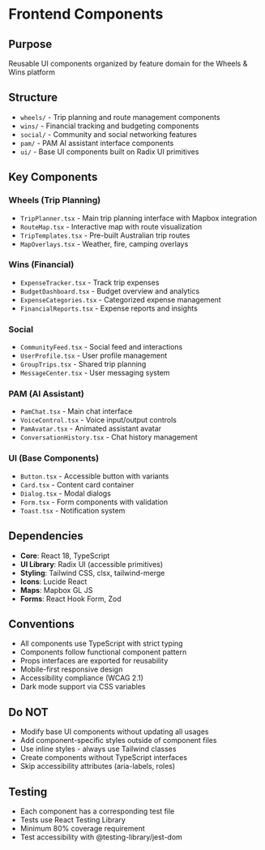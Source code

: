 # Frontend Components

## Purpose
Reusable UI components organized by feature domain for the Wheels & Wins platform

## Structure
- `wheels/` - Trip planning and route management components
- `wins/` - Financial tracking and budgeting components  
- `social/` - Community and social networking features
- `pam/` - PAM AI assistant interface components
- `ui/` - Base UI components built on Radix UI primitives

## Key Components

### Wheels (Trip Planning)
- `TripPlanner.tsx` - Main trip planning interface with Mapbox integration
- `RouteMap.tsx` - Interactive map with route visualization
- `TripTemplates.tsx` - Pre-built Australian trip routes
- `MapOverlays.tsx` - Weather, fire, camping overlays

### Wins (Financial)
- `ExpenseTracker.tsx` - Track trip expenses
- `BudgetDashboard.tsx` - Budget overview and analytics
- `ExpenseCategories.tsx` - Categorized expense management
- `FinancialReports.tsx` - Expense reports and insights

### Social
- `CommunityFeed.tsx` - Social feed and interactions
- `UserProfile.tsx` - User profile management
- `GroupTrips.tsx` - Shared trip planning
- `MessageCenter.tsx` - User messaging system

### PAM (AI Assistant)
- `PamChat.tsx` - Main chat interface
- `VoiceControl.tsx` - Voice input/output controls
- `PamAvatar.tsx` - Animated assistant avatar
- `ConversationHistory.tsx` - Chat history management

### UI (Base Components)
- `Button.tsx` - Accessible button with variants
- `Card.tsx` - Content card container
- `Dialog.tsx` - Modal dialogs
- `Form.tsx` - Form components with validation
- `Toast.tsx` - Notification system

## Dependencies
- **Core**: React 18, TypeScript
- **UI Library**: Radix UI (accessible primitives)
- **Styling**: Tailwind CSS, clsx, tailwind-merge
- **Icons**: Lucide React
- **Maps**: Mapbox GL JS
- **Forms**: React Hook Form, Zod

## Conventions
- All components use TypeScript with strict typing
- Components follow functional component pattern
- Props interfaces are exported for reusability
- Mobile-first responsive design
- Accessibility compliance (WCAG 2.1)
- Dark mode support via CSS variables

## Do NOT
- Modify base UI components without updating all usages
- Add component-specific styles outside of component files
- Use inline styles - always use Tailwind classes
- Create components without TypeScript interfaces
- Skip accessibility attributes (aria-labels, roles)

## Testing
- Each component has a corresponding test file
- Tests use React Testing Library
- Minimum 80% coverage requirement
- Test accessibility with @testing-library/jest-dom